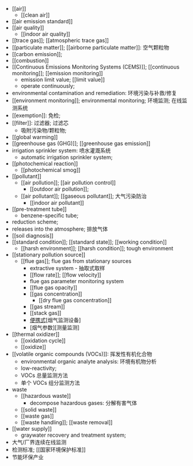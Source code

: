 - [[air]]
    - [[clean air]]
- [[air emission standard]]
- [[air quality]]
    - [[indoor air quality]]
- [[trace gas]]; [[atmospheric trace gas]]
- [[particulate matter]]; [[airborne particulate matter]]: 空气颗粒物
- [[carbon emission]]; 
- [[combustion]]
- [[Continuous Emissions Monitoring Systems (CEMS)]]; [[continuous monitoring]]; [[emission monitoring]]
    - emission limit value; [[limit value]]
    - operate continuously;
- environmental contamination and remediation: 环境污染与补救/修复
- [[environment monitoring]]; environmental monitoring; 环境监测; 在线监测系统
- [[exemption]]: 免检; 
- [[filter]]: 过滤器; 过滤芯
    - 吸附污染物/颗粒物;
- [[global warming]]
- [[greenhouse gas (GHG)]]; [[greenhouse gas emission]]
- irrigation sprinkler system: 喷水灌溉系统
    - automatic irrigation sprinkler system;
- [[photochemical reaction]]
    - [[photochemical smog]]
- [[pollutant]]
    - [[air pollution]]; [[air pollution control]]
        - [[outdoor air pollution]]; 
    - [[air pollutant]]; [[gaseous pollutant]]; 大气污染防治
        - [[indoor air pollutant]]
- [[pre-treatment tube]] 
    - benzene-specific tube; 
- reduction scheme; 
- releases into the atmosphere; 排放气体
- [[soil diagnosis]]
- [[standard condition]]; [[standard state]]; [[working condition]]
    - [[harsh environment]]; [[harsh condition]]; tough environment
- [[stationary pollution source]] 
    - [[flue gas]]; flue gas from stationary sources  
        - extractive system - 抽取式取样
        - [[flow rate]]; [[flow velocity]]
        - flue gas parameter monitoring system
        - [[flue gas opacity]]
        - [[gas concentration]]
            - [[dry flue gas concentration]]
        - [[gas stream]]
        - [[stack gas]]
        - [便携式](((RVT-MB2ge)))[烟气监测设备]
        - [烟气参数][测量监测]
- [[thermal oxidizer]]
    - [[oxidation cycle]]
    - [[oxidize]]
- [[volatile organic compounds (VOCs)]]: 挥发性有机化合物
    - environmental organic analyte analysis: 环境有机物分析
    - low-reactivity; 
    - VOCs 总量监测方法
    - 单个 VOCs 组分监测方法
- waste
    - [[hazardous waste]]
        - decompose hazardous gases: 分解有害气体
    - [[solid waste]]
    - [[waste gas]]
    - [[waste handling]]; [[waste removal]]
- [[water supply]]
    - graywater recovery and treatment system; 
- 大气/厂界连续在线监测
- 检测标准; [[国家环境保护标准]]
- 节能环保产业 
